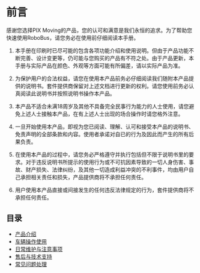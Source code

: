 # 前言

感谢您选择PIX Moving的产品，您的认可和满意是我们永恒的追求。为了帮助您快速使用RoboBus，请您务必在使用前仔细阅读本手册。

1. 本手册在印刷时已尽可能的包含各项功能介绍和使用说明。但由于产品功能不断完善、设计变更等，仍可能与您购买的产品有不符之处。由于产品更新，本手册与实际产品在颜色、外观等方面可能有所偏差，请以实际产品为准。

2. 为保护用户的合法权益，请您在使用本产品前务必仔细阅读我们随附本产品提供的说明书。套件提供商保留对上述文档进行更新的权利。请您使用前务必认真阅读此说明书并按照说明书操作本产品。

3. 本产品不适合未满18周岁及其他不具备完全民事行为能力的人士使用，请您避免上述人士接触本产品，在有上述人士出现的场合操作时请您格外注意。

4. 一旦开始使用本产品，即视为您已阅读、理解、认可和接受本产品的说明书、免责声明的全部条款和内容。使用者承诺对自已的行为及因此而产生的所有后果负责。

5. 在使用本产品的过程中，请您务必严格遵守并执行包括但不限于说明书里的要求。对于违反说明书所提示的使用行为或不可抗因素导致的一切人身伤害、事故、财产损失、法律纠纷，及其他一切造成利益冲突的不利事件，均由用户自己承担相关责任和损失，产品提供商将不承担任何责任。

6. 用户使用本产品直接或间接发生的任何违反法律规定的行为，套件提供商将不承担任何责任。

## 目录
- [产品介绍](./产品介绍.md)
- [车辆操作使用](./车辆操作使用.md)
- [日常维护与注意事项](./日常维护与注意事项.md)
- [售后与技术支持](./售后与技术支持.md)
- [常见问题处理](./常见问题处理.md)

